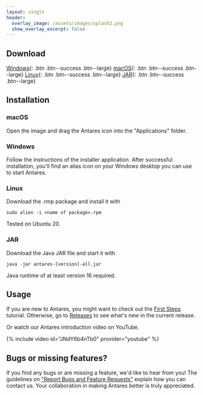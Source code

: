 ```yaml
---
layout: single
header:
  overlay_image: /assets/images/splash2.png
  show_overlay_excerpt: false
---
```


## Download

[Windows](https://github.com/flandreas/antares/releases/download/v1.25.0/Antares-1.25.0.msi){: .btn .btn--success .btn--large}
[macOS](https://github.com/flandreas/antares/releases/download/v1.25.0/Antares-1.25.0.dmg){: .btn .btn--success .btn--large}
[Linux](https://github.com/flandreas/antares/releases/download/v1.25.0/antares-1.25.0-1.x86_64.rpm){: .btn .btn--success .btn--large}
[JAR](https://github.com/flandreas/antares/releases/download/v1.25.0/antares-1.25.0.jar){: .btn .btn--success .btn--large}

## Installation

### macOS

Open the image and drag the Antares icon into the "Applications" folder.

### Windows

Follow the instructions of the installer application. After successful installation, you'll find an alias icon on your Windows desktop you can use to start Antares.

### Linux

Download the .rmp package and install it with

`sudo alien -i <name of package>.rpm`

Tested on Ubuntu 20.

### JAR

Download the Java JAR file and start it with

`java -jar antares-[version]-all.jar`

Java runtime of at least version 16 required. 

## Usage

If you are new to Antares, you might want to check out the [First Steps](/user-manual/english/first-steps/first-steps) tutorial. Otherwise, go to [Releases](/docs/releases/releases/) to see what's new in the current release.

Or watch our Antares introduction video on YouTube.

{% include video id="JNdY6b4nTb0" provider="youtube" %}

## Bugs or missing features?

If you find any bugs or are missing a feature, we'd like to hear from you! The guidelines on ["Report Bugs and Feature Requests"](/docs/issues/) explain how you can contact us. Your collaboration in making Antares better is truly appreciated.
